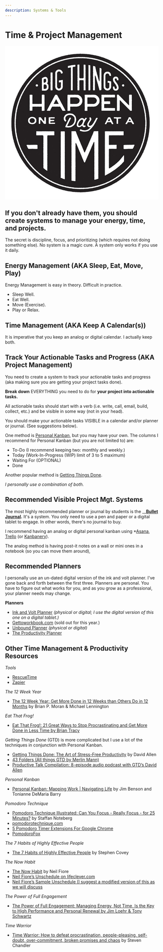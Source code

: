 ```yaml
---
description: Systems & Tools
---
```


# Time & Project Management

![Big Things Happen 1 Day @ A Time llustration by Jolby from Get To Work Book](../.gitbook/assets/gettoworkbook_big-things-happen-one-day-at-a-time.jpg)

## If you don't already have them, you should create systems to manage your energy, time, and projects.

The secret is discipline, focus, and prioritizing \(which requires not doing something else\). No system is a magic cure. A system only works if you use it daily.

## Energy Management \(AKA Sleep, Eat, Move, Play\)

Energy Management is easy in theory. Difficult in practice.

* Sleep Well.
* Eat Well.
* Move \(Exercise\).
* Play or Relax.

## Time Management \(AKA Keep A Calendar\(s\)\)

It is imperative that you keep an analog or digital calendar. I actually keep both.

## Track Your Actionable Tasks and Progress \(AKA Project Management\)

You need to create a system to track your actionable tasks and progress \(aka making sure you are getting your project tasks done\).

**Break down** EVERYTHING you need to do for **your project into actionable tasks.**   
  
All actionable tasks should start with a verb \(i.e. write, call, email, build, collect, etc.\) and be visible in some way \(not in your head\).

You should make your actionable tasks VISIBLE in a calendar and/or planner or journal. \(See suggestions below\).

One method is [Personal Kanban](http://personalkanban.com/pk/personal-kanban-101/), but you may have your own. The columns I recommend for Personal Kanban \(but you are not limited to\) are:

* To-Do \(I recommend keeping two: monthly and weekly.\)
* Today \(Work-In-Progress \(WIP\) limit of 3 to 5 maximum\)
* Waiting For \(OPTIONAL\)
* Done

Another popular method is [Getting Things Done](https://gettingthingsdone.com/what-is-gtd/). 

_I personally use a combination of both._

## Recommended Visible Project Mgt. Systems

The most highly recommended planner or journal by students is the __[**Bullet Journal**](https://bulletjournal.com/)**.** It's a system. You only need to use a pen and paper or a digital tablet to engage. In other words, there's no journal to buy.

I recommend having an analog or digital personal kanban using \*[Asana](https://asana.com/), [Trello](https://trello.com/) \(or [Kanbanery](https://kanbanery.com/)\).

The analog method is having post-it notes on a wall or mini ones in a notebook \(so you can move them around\),

## Recommended Planners

I personally use an un-dated digital version of the ink and volt planner. I've gone back and forth between the first three. Planners are personal. You have to figure out what works for you, and as you grow as a professional, your planner needs may change. 

**Planners**

* [Ink and Volt Planner](https://inkandvolt.com/product/volt-planner/) _\(physical or digital; I use the digital version of this one on a digital tablet.\)_
* [Gettoworkbook.com](https://www.gettoworkbook.com/photos) \(sold out for this year.\)
* [Unbound Planner](https://unboundplanner.com/collections/frontpage) _\(physical or digital\)_
* [The Productivity Planner](https://www.intelligentchange.com/products/the-productivity-planner)



## Other Time Management & Productivity Resources

_Tools_

* [RescueTime](http://rescuetime.com) 
* [Zapier](http://zapier.com)

_The 12 Week Year_

* [The 12 Week Year: Get More Done in 12 Weeks than Others Do in 12 Months](https://www.amazon.com/12-Week-Year-Others-Months/dp/1118509234/ref=sr_1_1?crid=2XGNL8WLOA3UK&keywords=12+week+year&qid=1578346745&s=books&sprefix=12+week+%2Cstripbooks%2C128&sr=1-1) by Brian P. Moran & Michael Lennington

_Eat That Frog!_

* [Eat That Frog!: 21 Great Ways to Stop Procrastinating and Get More Done in Less Time by Brian Tracy](http://www.amazon.com/Eat-That-Frog-Great-Procrastinating/dp/1576754227/ref=sr_1_1?s=books&ie=UTF8&qid=1358357240&sr=1-1)

_Getting Things Done_ \(GTD\) is more complicated but I use a lot of the techniques in conjunction with Personal Kanban.

* [Getting Things Done: The Art of Stress-Free Productivity](http://www.amazon.com/Getting-Things-Done-Stress-Free-Productivity/dp/0142000280/ref=sr_1_1?ie=UTF8&qid=1420844841&sr=8-1&keywords=getting+things+done) by David Allen
* [43 Folders \(All things GTD by Merlin Mann\)](http://www.43folders.com)
* [Productive Talk Compilation: 8-episode audio podcast with GTD’s David Allen](http://www.43folders.com/2006/11/28/productive-talk-comp)

_Personal Kanban_

* [Personal Kanban: Mapping Work \| Navigating Life](http://www.amazon.com/Personal-Kanban-Mapping-Work-Navigating/dp/1453802266/ref=sr_1_1?s=books&ie=UTF8&qid=1358043876&sr=1-1&keywords=personal+kanban) by Jim Benson and Tonianne DeMaria Barry 

_Pomodoro Technique_

* [Pomodoro Technique Illustrated: Can You Focus - Really Focus - for 25 Minutes?](http://www.amazon.com/Pomodoro-Technique-Illustrated-Minutes-Pragmatic/dp/1934356506/ref=sr_1_1?s=books&ie=UTF8&qid=1358372303&sr=1-1) by Staffan Noteberg
* [pomodorotechnique.com](http://pomodorotechnique.com/)
* [5 Pomodoro Timer Extensions For Google Chrome](http://www.ilovefreesoftware.com/05/featured/pomodoro-timer-extensions-google-chrome.html)
* [PomodoroFox](https://addons.mozilla.org/en-US/firefox/addon/pomodorofox)

_The 7 Habits of Highly Effective People_

* [The 7 Habits of Highly Effective People](http://www.amazon.com/7-Habits-Highly-Effective-People/dp/0935721800/ref=sr_1_2?ie=UTF8&qid=1420844862&sr=8-2&keywords=7+habits+of+highly+effective+people) by Stephen Covey

_The Now Habit_

* [The Now Habit](http://www.amazon.com/Now-Habit-Overcoming-Procrastination-Guilt-Free/dp/1585425524/ref=sr_1_1?ie=UTF8&qid=1420844824&sr=8-1&keywords=neil+fiore) by Neil Fiore
* [Neil Fiore’s Unschedule on lifeclever.com](http://www.lifeclever.com/how-to-unschedule-your-work-and-enjoy-guilt-free-play)
* [Neil Fiore’s Sample Unschedule \(I suggest a modified version of this as we will discuss](http://www.neilfiore.com/nowhabit-schedule.shtml)

_The Power of Full Engagement_

* [The Power of Full Engagement: Managing Energy, Not Time, Is the Key to High Performance and Personal Renewal by Jim Loehr & Tony Schwartz](http://www.amazon.com/The-Power-Full-Engagement-Performance/dp/0743226755/ref=sr_1_5?ie=UTF8&qid=1358355636&sr=8-5&keywords=tony+schwartz)

_Time Warrior_

* [Time Warrior: How to defeat procrastination, people-pleasing, self-doubt, over-commitment, broken promises and chaos](http://www.amazon.com/Time-Warrior-procrastination-people-pleasing-over-commitment/dp/1600250378/ref=sr_1_1?s=books&ie=UTF8&qid=1312385159&sr=1-1) by Steven Chandler

